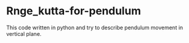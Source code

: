 # Rnge_kutta-for-pendulum
This code written in python and try to describe pendulum movement in vertical plane. 
